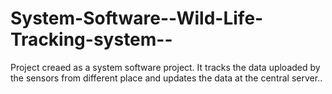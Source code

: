 System-Software--Wild-Life-Tracking-system--
============================================

Project creaed as a system software project. It tracks the data uploaded by the sensors from different place and updates the data at the central server..
